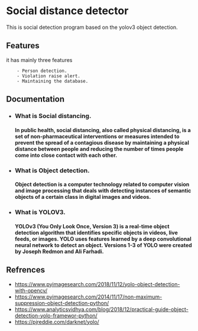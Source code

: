 
# Social distance detector

This is social detection program based on the yolov3 object detection. 
 


## Features

it has mainly three features 

        - Person detection.
        - Violation raise alert.
        - Maintaining the database.

## Documentation
 - ### What is Social distancing.

    #### In public health, social distancing, also called physical distancing, is a set of non-pharmaceutical interventions or measures intended to prevent the spread of a contagious disease by maintaining a physical distance between people and reducing the number of times people come into close contact with each other.

 - ### What is Object detection.
    #### Object detection is a computer technology related to computer vision and image processing that deals with detecting instances of semantic objects of a certain class in digital images and videos. 

 - ### What is YOLOV3.
    #### YOLOv3 (You Only Look Once, Version 3) is a real-time object detection algorithm that identifies specific objects in videos, live feeds, or images. YOLO uses features learned by a deep convolutional neural network to detect an object. Versions 1-3 of YOLO were created by Joseph Redmon and Ali Farhadi.
    



## Refrences

 - https://www.pyimagesearch.com/2018/11/12/yolo-object-detection-with-opencv/
 - https://www.pyimagesearch.com/2014/11/17/non-maximum-suppression-object-detection-python/
 - https://www.analyticsvidhya.com/blog/2018/12/practical-guide-object-detection-yolo-framewor-python/
 - https://pjreddie.com/darknet/yolo/
 
